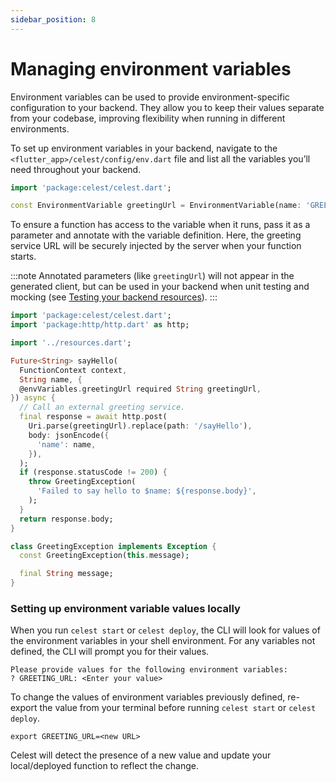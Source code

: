 ```yaml
---
sidebar_position: 8
---
```


# Managing environment variables

Environment variables can be used to provide environment-specific configuration to your backend. They allow you to keep their values separate from your codebase, improving flexibility when running in different environments.

To set up environment variables in your backend, navigate to the `<flutter_app>/celest/config/env.dart` file and list all the variables you’ll need throughout your backend.

```dart
import 'package:celest/celest.dart';

const EnvironmentVariable greetingUrl = EnvironmentVariable(name: 'GREETING_URL');
```

To ensure a function has access to the variable when it runs, pass it as a parameter and annotate with the variable definition. Here, the greeting service URL will be securely injected by the server when your function starts.


:::note 
Annotated parameters (like `greetingUrl`) will not appear in the generated client, but can be used in your backend when unit testing and mocking (see [Testing your backend resources](/docs//functions/testing)).
:::

```dart
import 'package:celest/celest.dart';
import 'package:http/http.dart' as http;

import '../resources.dart';

Future<String> sayHello(
  FunctionContext context, 
  String name, {
  @envVariables.greetingUrl required String greetingUrl,
}) async {
  // Call an external greeting service.
  final response = await http.post(
    Uri.parse(greetingUrl).replace(path: '/sayHello'),
    body: jsonEncode({
      'name': name,
    }),
  );
  if (response.statusCode != 200) {
    throw GreetingException(
      'Failed to say hello to $name: ${response.body}',
    );
  }
  return response.body;
}

class GreetingException implements Exception {
  const GreetingException(this.message);

  final String message;
}
```

### Setting up environment variable values locally
When you run `celest start` or `celest deploy`, the CLI will look for values of the environment variables in your shell environment. For any variables not defined, the CLI will prompt you for their values.

```shell
Please provide values for the following environment variables:
? GREETING_URL: <Enter your value>
```

To change the values of environment variables previously defined, re-export the value from your terminal before running `celest start` or `celest deploy`.

```shell
export GREETING_URL=<new URL> 
```

Celest will detect the presence of a new value and update your local/deployed function to reflect the change.

